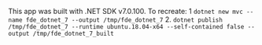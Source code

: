 This app was built with .NET SDK v7.0.100. To recreate:
1 `dotnet new mvc --name fde_dotnet_7 --output /tmp/fde_dotnet_7`
2. `dotnet publish /tmp/fde_dotnet_7 --runtime ubuntu.18.04-x64 --self-contained false --output /tmp/fde_dotnet_7_built`
